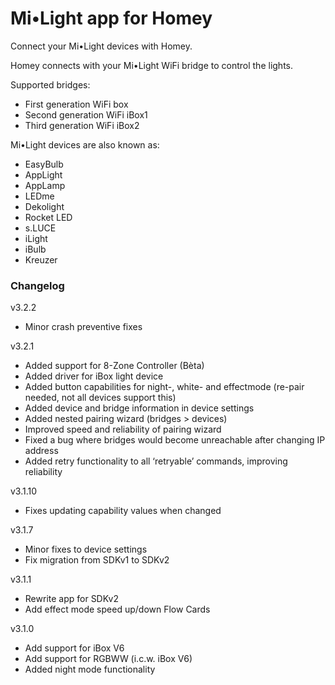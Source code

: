 # Mi•Light app for Homey
Connect your Mi•Light devices with Homey.

Homey connects with your Mi•Light WiFi bridge to control the lights.

Supported bridges:
- First generation WiFi box
- Second generation WiFi iBox1
- Third generation WiFi iBox2

Mi•Light devices are also known as:
- EasyBulb
- AppLight
- AppLamp
- LEDme
- Dekolight
- Rocket LED
- s.LUCE
- iLight
- iBulb
- Kreuzer

### Changelog
v3.2.2
- Minor crash preventive fixes

v3.2.1
- Added support for 8-Zone Controller (Bèta)
- Added driver for iBox light device
- Added button capabilities for night-, white- and effectmode (re-pair needed, not all devices support this)
- Added device and bridge information in device settings
- Added nested pairing wizard (bridges > devices)
- Improved speed and reliability of pairing wizard
- Fixed a bug where bridges would become unreachable after changing IP address
- Added retry functionality to all ‘retryable’ commands, improving reliability

v3.1.10
- Fixes updating capability values when changed

v3.1.7
- Minor fixes to device settings
- Fix migration from SDKv1 to SDKv2

v3.1.1
- Rewrite app for SDKv2
- Add effect mode speed up/down Flow Cards

v3.1.0
- Add support for iBox V6
- Add support for RGBWW (i.c.w. iBox V6)
- Added night mode functionality